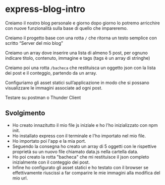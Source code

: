 express-blog-intro
===
Creiamo il nostro blog personale e giorno dopo giorno lo potremo arricchire con nuove funzionalità sulla base di quello che impareremo.

Creiamo il progetto base con una rotta `/` che ritorna un testo semplice con scritto “Server del mio blog”

Creiamo un array dove inserire una lista di almeno 5 post, per ognuno indicare titolo, contenuto, immagine e tags (tags è un array di stringhe)

Creiamo poi una rotta `/bacheca` che restituisca un oggetto json con la lista dei post e il conteggio, partendo da un array.

Configuriamo gli asset statici sull’applicazione in modo che si possano visualizzare le immagini associate ad ogni post.

Testare su postman o Thunder Client

## Svolgimento
- Ho creato innazitutto il mio file js iniziale e ho l'ho inizializzato con npm init.
- Ho installato express con il terminale e l'ho importato nel mio file.
- Ho importato poi l'app e la mia port.
- Seguendo la consegna ho creato un array di 5 oggetti con le rispettive proprietà su un nuovo file chiamato data.js nella cartella data.
- Ho poi creato la rotta "bacheca" che mi restituisce il json completo inizialmente con il conteggio dei post.
- Infine ho configurato gli asset statici e ho testato con il browser se effettivamente riuscissi a far comparire le mie immagini alla modifica del mio url.